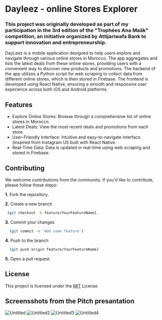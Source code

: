 # Dayleez - online Stores Explorer
### This project was originally developed as part of my participation in the 3rd edition of the "Trophées Ana Maâk" competition, an initiative organized by Attijariwafa Bank to support innovation and entrepreneurship.
DayLeez is a mobile application designed to help users explore and navigate through various online stores in Morocco. The app aggregates and lists the latest deals from these online stores, providing users with a convenient way to discover new products and promotions. 
The backend of the app utilizes a Python script for web scraping to collect data from different online stores, which is then stored in Firebase. 
The frontend is developed using React Native, ensuring a smooth and responsive user experience across both iOS and Android platforms.
## Features
- Explore Online Stores: Browse through a comprehensive list of online stores in Morocco.
- Latest Deals: View the most recent deals and promotions from each store.
- User-Friendly Interface: Intuitive and easy-to-navigate interface (inspired from Instagram UI) built with React Native.
- Real-Time Data: Data is updated in real-time using web scraping and stored in Firebase.
## Contributing
We welcome contributions from the community. If you'd like to contribute, please follow these steps:
  
**1.** Fork the repository.  

**2.** Create a new branch
```bash
 (git checkout -b feature/YourFeatureName).
```
**3.** Commit your changes
```bash
  (git commit -m 'Add some feature')
```
**4.** Push to the branch
```bash
  (git push origin feature/YourFeatureName)
```
**5.** Open a pull request.
## License 
This project is licensed under the [MIT](https://choosealicense.com/licenses/mit/) License
## Screensshots from the Pitch presantation 
![Untitled](https://github.com/MedRachy/Dayleez/assets/13630972/74a54de7-bc42-4eb9-a361-70a807e6fcb6)
![Untitled2](https://github.com/MedRachy/Dayleez/assets/13630972/e11da9e9-8b53-497a-b134-2073623b2d99)
![Untitled3](https://github.com/MedRachy/Dayleez/assets/13630972/7d640e9f-b45d-4e1c-a211-171fabb3bf37)
![Untitled4](https://github.com/MedRachy/Dayleez/assets/13630972/0ae9dc66-588e-4f4b-9069-db613c75c741)
